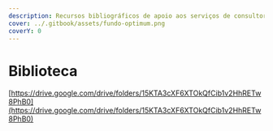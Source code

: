 ```yaml
---
description: Recursos bibliográficos de apoio aos serviços de consultoria
cover: ../.gitbook/assets/fundo-optimum.png
coverY: 0
---
```


# Biblioteca

[https://drive.google.com/drive/folders/15KTA3cXF6XTOkQfCib1v2HhRETw8PhB0](https://drive.google.com/drive/folders/15KTA3cXF6XTOkQfCib1v2HhRETw8PhB0)
